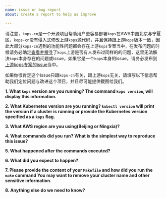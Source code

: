 ```yaml
---
name: issue or bug report
about: Create a report to help us improve

---
```


请注意，`kops-cn`是一个开源项目帮助用户更容易部署`kops`在AWS中国北京与宁夏区，`kops-cn`没有侵入式修改上游`kops`源代码，并且保持跟上游`kops`版本一致，因此大部分`kops-cn`遇到的功能性问题都会存在上游`kops`专案当中，在发布问题的时候请务必确定[查看并搜寻](https://github.com/kubernetes/kops/issues?utf8=%E2%9C%93&q=is%3Aissue+)了`kops`上游是否有人发布过同样的的问题，这里无法解决`kops`本身存在的问题或issue，如果它是一个`kops`本身的issue，请务必发布到[上游kops专案的issue](https://github.com/kubernetes/kops/issues)当中。

如果你很肯定这个issue只跟`kops-cn`有关，跟上游`kops`无关，请填写以下信息帮助我们定位问题与改进这个项目，并且尽可能提供截图给我们。

**1. What `kops` version are you running? The command `kops version`, will display
 this information.**

**2. What Kubernetes version are you running? `kubectl version` will print the
 version if a cluster is running or provide the Kubernetes version specified as
 a `kops` flag.**

**3. What AWS region are you using(Beijing or Ningxia)?**

**4. What commands did you run?  What is the simplest way to reproduce this issue?**

**5. What happened after the commands executed?**

**6. What did you expect to happen?**

**7. Please provide the content of your `Makefile` and how did you run the `make` command
  You may want to remove your cluster name and other sensitive information.**

**8. Anything else do we need to know?**

